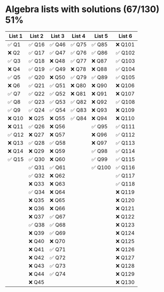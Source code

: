 # Algebra lists with solutions (67/130) 51%

| List 1 | List 2 | List 3 | List 4 | List 5 | List 6 |
|--------|--------|--------|--------|--------|--------|
| ✅ Q1  | ✅ Q16 | ✅ Q46 | ✅ Q75  | ✅ Q85  | ❌ Q101 |
| ❌ Q2  | ✅ Q17 | ✅ Q47 | ✅ Q76  | ✅ Q86  | ✅ Q102 |
| ✅ Q3  | ✅ Q18 | ❌ Q48 | ✅ Q77  | ❌ Q87  | ✅ Q103 |
| ❌ Q4  | ✅ Q19 | ✅ Q49 | ❌ Q78  | ❌ Q88  | ✅ Q104 |
| ✅ Q5  | ✅ Q20 | ❌ Q50 | ✅ Q79  | ✅ Q89  | ✅ Q105 |
| ❌ Q6  | ✅ Q21 | ✅ Q51 | ❌ Q80  | ❌ Q90  | ❌ Q106 |
| ✅ Q7  | ✅ Q22 | ✅ Q52 | ❌ Q81  | ❌ Q91  | ❌ Q107 |
| ✅ Q8  | ✅ Q23 | ✅ Q53 | ✅ Q82  | ❌ Q92  | ✅ Q108 |
| ✅ Q9  | ✅ Q24 | ✅ Q54 | ✅ Q83  | ❌ Q93  | ❌ Q109 |
| ❌ Q10 | ❌ Q25 | ❌ Q55 | ✅ Q84  | ❌ Q94  | ❌ Q110 |
| ❌ Q11 | ✅ Q26 | ❌ Q56 |        | ✅ Q95  | ✅ Q111 |
| ✅ Q12 | ❌ Q27 | ❌ Q57 |        | ❌ Q96  | ✅ Q112 |
| ❌ Q13 | ✅ Q28 | ✅ Q58 |        | ❌ Q97  | ✅ Q113 |
| ❌ Q14 | ❌ Q29 | ❌ Q59 |        | ✅ Q98  | ✅ Q114 |
| ✅ Q15 | ✅ Q30 | ❌ Q60 |        | ✅ Q99  | ✅ Q115 |
|        | ✅ Q31 | ✅ Q61 |        | ✅ Q100 | ✅ Q116 |
|        | ✅ Q32 | ❌ Q62 |        |        | ✅ Q117 |
|        | ❌ Q33 | ❌ Q63 |        |        | ✅ Q118 |
|        | ✅ Q34 | ❌ Q64 |        |        | ❌ Q119 |
|        | ❌ Q35 | ❌ Q65 |        |        | ❌ Q120 |
|        | ❌ Q36 | ❌ Q66 |        |        | ❌ Q121 |
|        | ❌ Q37 | ✅ Q67 |        |        | ❌ Q122 |
|        | ✅ Q38 | ✅ Q68 |        |        | ❌ Q123 |
|        | ❌ Q39 | ✅ Q69 |        |        | ❌ Q124 |
|        | ❌ Q40 | ❌ Q70 |        |        | ❌ Q125 |
|        | ❌ Q41 | ✅ Q71 |        |        | ❌ Q126 |
|        | ❌ Q42 | ✅ Q72 |        |        | ❌ Q127 |
|        | ❌ Q43 | ✅ Q73 |        |        | ❌ Q128 |
|        | ❌ Q44 | ✅ Q74 |        |        | ❌ Q129 |
|        | ❌ Q45 |        |        |        | ❌ Q130 |
